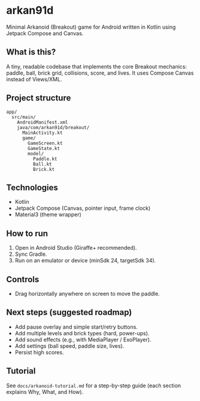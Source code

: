# arkan91d

Minimal Arkanoid (Breakout) game for Android written in Kotlin using Jetpack Compose and Canvas.

## What is this?
A tiny, readable codebase that implements the core Breakout mechanics: paddle, ball, brick grid, collisions, score, and lives. It uses Compose Canvas instead of Views/XML.

## Project structure
```
app/
  src/main/
    AndroidManifest.xml
    java/com/arkan91d/breakout/
      MainActivity.kt
      game/
        GameScreen.kt
        GameState.kt
        model/
          Paddle.kt
          Ball.kt
          Brick.kt
```

## Technologies
- Kotlin
- Jetpack Compose (Canvas, pointer input, frame clock)
- Material3 (theme wrapper)

## How to run
1. Open in Android Studio (Giraffe+ recommended).
2. Sync Gradle.
3. Run on an emulator or device (minSdk 24, targetSdk 34).

## Controls
- Drag horizontally anywhere on screen to move the paddle.

## Next steps (suggested roadmap)
- Add pause overlay and simple start/retry buttons.
- Add multiple levels and brick types (hard, power-ups).
- Add sound effects (e.g., with MediaPlayer / ExoPlayer).
- Add settings (ball speed, paddle size, lives).
- Persist high scores.

## Tutorial
See `docs/arkanoid-tutorial.md` for a step-by-step guide (each section explains Why, What, and How).
